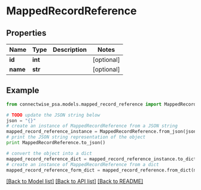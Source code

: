 # MappedRecordReference


## Properties
Name | Type | Description | Notes
------------ | ------------- | ------------- | -------------
**id** | **int** |  | [optional] 
**name** | **str** |  | [optional] 

## Example

```python
from connectwise_psa.models.mapped_record_reference import MappedRecordReference

# TODO update the JSON string below
json = "{}"
# create an instance of MappedRecordReference from a JSON string
mapped_record_reference_instance = MappedRecordReference.from_json(json)
# print the JSON string representation of the object
print MappedRecordReference.to_json()

# convert the object into a dict
mapped_record_reference_dict = mapped_record_reference_instance.to_dict()
# create an instance of MappedRecordReference from a dict
mapped_record_reference_form_dict = mapped_record_reference.from_dict(mapped_record_reference_dict)
```
[[Back to Model list]](../README.md#documentation-for-models) [[Back to API list]](../README.md#documentation-for-api-endpoints) [[Back to README]](../README.md)


